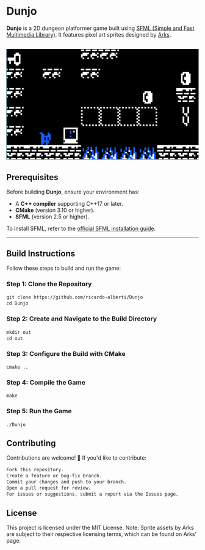 # Dunjo

**Dunjo** is a 2D dungeon platformer game built using [SFML (Simple and Fast Multimedia Library)](https://www.sfml-dev.org/). It features pixel art sprites designed by [Arks](https://arks.itch.io/dungeon-platform-tileset).

![image](dunjo.png)
---

## Prerequisites

Before building **Dunjo**, ensure your environment has:

- A **C++ compiler** supporting C++17 or later.
- **CMake** (version 3.10 or higher).
- **SFML** (version 2.5 or higher).  

To install SFML, refer to the [official SFML installation guide](https://www.sfml-dev.org/tutorials/2.5/).

---

## Build Instructions

Follow these steps to build and run the game:

### Step 1: Clone the Repository

```
git clone https://github.com/ricardo-alberti/Dunjo
cd Dunjo
```
### Step 2: Create and Navigate to the Build Directory
```
mkdir out
cd out
```
### Step 3: Configure the Build with CMake
```
cmake ..
```
### Step 4: Compile the Game
```
make
```
### Step 5: Run the Game
```
./Dunjo
```

## Contributing

Contributions are welcome! 🎉 If you'd like to contribute:

    Fork this repository.
    Create a feature or bug-fix branch.
    Commit your changes and push to your branch.
    Open a pull request for review.
    For issues or suggestions, submit a report via the Issues page.

## License

This project is licensed under the MIT License.
Note: Sprite assets by Arks are subject to their respective licensing terms, which can be found on Arks' page.
